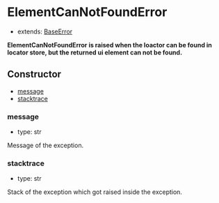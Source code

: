 # ElementCanNotFoundError

- extends: [BaseError](./doc/api/python/exceptions/baseerror.md)

**ElementCanNotFoundError is raised when the loactor can be found in locator store, but the returned ui element can not be found.**

## Constructor<!-- {docsify-ignore} -->
- [message](#message)
- [stacktrace](#stacktrace)


### message
- type: str

Message of the exception.


### stacktrace
- type: str

Stack of the exception which got raised inside the exception.